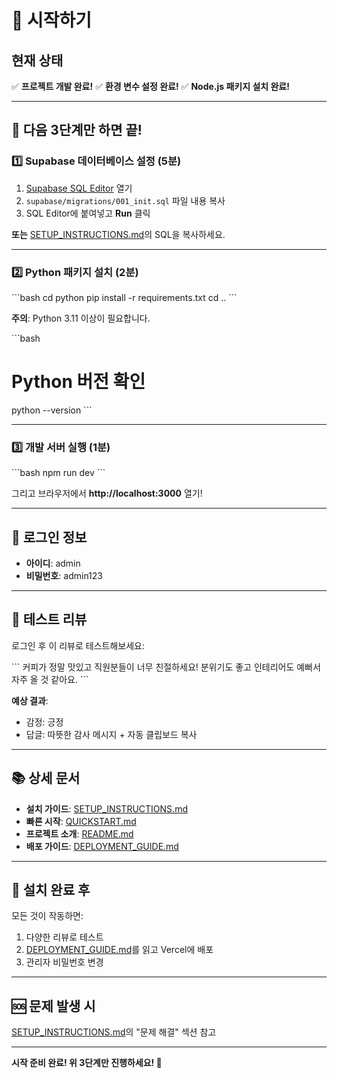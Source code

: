 # 🚀 시작하기

## 현재 상태

✅ **프로젝트 개발 완료!**
✅ **환경 변수 설정 완료!**
✅ **Node.js 패키지 설치 완료!**

---

## 🎯 다음 3단계만 하면 끝!

### 1️⃣ Supabase 데이터베이스 설정 (5분)

1. [Supabase SQL Editor](https://supabase.com/dashboard/project/abmznacsmekugtgagdnk/editor) 열기
2. `supabase/migrations/001_init.sql` 파일 내용 복사
3. SQL Editor에 붙여넣고 **Run** 클릭

**또는** [SETUP_INSTRUCTIONS.md](./SETUP_INSTRUCTIONS.md)의 SQL을 복사하세요.

---

### 2️⃣ Python 패키지 설치 (2분)

\`\`\`bash
cd python
pip install -r requirements.txt
cd ..
\`\`\`

**주의**: Python 3.11 이상이 필요합니다.

\`\`\`bash
# Python 버전 확인
python --version
\`\`\`

---

### 3️⃣ 개발 서버 실행 (1분)

\`\`\`bash
npm run dev
\`\`\`

그리고 브라우저에서 **http://localhost:3000** 열기!

---

## 🔑 로그인 정보

- **아이디**: admin
- **비밀번호**: admin123

---

## 📝 테스트 리뷰

로그인 후 이 리뷰로 테스트해보세요:

\`\`\`
커피가 정말 맛있고 직원분들이 너무 친절하세요!
분위기도 좋고 인테리어도 예뻐서 자주 올 것 같아요.
\`\`\`

**예상 결과**:
- 감정: 긍정
- 답글: 따뜻한 감사 메시지 + 자동 클립보드 복사

---

## 📚 상세 문서

- **설치 가이드**: [SETUP_INSTRUCTIONS.md](./SETUP_INSTRUCTIONS.md)
- **빠른 시작**: [QUICKSTART.md](./QUICKSTART.md)
- **프로젝트 소개**: [README.md](./README.md)
- **배포 가이드**: [DEPLOYMENT_GUIDE.md](./DEPLOYMENT_GUIDE.md)

---

## 🎉 설치 완료 후

모든 것이 작동하면:

1. 다양한 리뷰로 테스트
2. [DEPLOYMENT_GUIDE.md](./DEPLOYMENT_GUIDE.md)를 읽고 Vercel에 배포
3. 관리자 비밀번호 변경

---

## 🆘 문제 발생 시

[SETUP_INSTRUCTIONS.md](./SETUP_INSTRUCTIONS.md)의 "문제 해결" 섹션 참고

---

**시작 준비 완료! 위 3단계만 진행하세요! 🚀**
